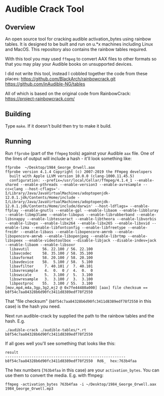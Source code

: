 # Audible Crack Tool
## Overview

An open source tool for cracking audible activation_bytes using rainbow tables.
It is designed to be built and run on u.&ast;x machines including Linux and MacOS.
This repository also contains the rainbow tables required.

With this tool you may used `ffmpeg` to convert AAX files to other formats so 
that you may play your Audible books on unsupported devices.

I did not write this tool, instead I cobbled together the code from these places:
https://github.com/BlackArch/rainbowcrack.git
https://github.com/inAudible-NG/tables

All of which is based on the original code from RainbowCrack:
https://project-rainbowcrack.com/

## Building

Type `make`. If it doesn't build then try to make it build.

## Running

Run `ffprobe` (part of the `ffmpeg` tools) against your Audible `aax` file. One of the lines of output will
include a hash - it'll look something like:

```
ffprobe  ~/Desktop/1984_George_Orwell.aax
ffprobe version 4.1.4 Copyright (c) 2007-2019 the FFmpeg developers
  built with Apple LLVM version 10.0.0 (clang-1000.11.45.5)
  configuration: --prefix=/usr/local/Cellar/ffmpeg/4.1.4_1 --enable-shared --enable-pthreads --enable-version3 --enable-avresample --cc=clang --host-cflags='-I/Library/Java/JavaVirtualMachines/adoptopenjdk-12.0.1.jdk/Contents/Home/include -I/Library/Java/JavaVirtualMachines/adoptopenjdk-12.0.1.jdk/Contents/Home/include/darwin' --host-ldflags= --enable-ffplay --enable-gnutls --enable-gpl --enable-libaom --enable-libbluray --enable-libmp3lame --enable-libopus --enable-librubberband --enable-libsnappy --enable-libtesseract --enable-libtheora --enable-libvorbis --enable-libvpx --enable-libx264 --enable-libx265 --enable-libxvid --enable-lzma --enable-libfontconfig --enable-libfreetype --enable-frei0r --enable-libass --enable-libopencore-amrnb --enable-libopencore-amrwb --enable-libopenjpeg --enable-librtmp --enable-libspeex --enable-videotoolbox --disable-libjack --disable-indev=jack --enable-libaom --enable-libsoxr
  libavutil      56. 22.100 / 56. 22.100
  libavcodec     58. 35.100 / 58. 35.100
  libavformat    58. 20.100 / 58. 20.100
  libavdevice    58.  5.100 / 58.  5.100
  libavfilter     7. 40.101 /  7. 40.101
  libavresample   4.  0.  0 /  4.  0.  0
  libswscale      5.  3.100 /  5.  3.100
  libswresample   3.  3.100 /  3.  3.100
  libpostproc    55.  3.100 / 55.  3.100
[mov,mp4,m4a,3gp,3g2,mj2 @ 0x7fe44480a000] [aax] file checksum == b8f54c7aa84328b6d90fc3411d8389edf78f2550
```
That "file checksum" (`b8f54c7aa84328b6d90fc3411d8389edf78f2550` in this case) is the hash you need.

Next run audible-crack by supplied the path to the rainbow tables and the hash. E.g.

```
./audible-crack ./audible-tables/*.rt b8f54c7aa84328b6d90fc3411d8389edf78f2550
```

If all goes well you'll see something that looks like this:

```
result
-------------------------------------------------------
b8f54c7aa84328b6d90fc3411d8389edf78f2550  Rd6_  hex:763b4faa
```

The hex numbers (`763b4faa` in this case) are your `activation_bytes`. You can use them to convert the media.
E.g. with ffmpeg:

```
ffmpeg -activation_bytes 763b4faa -i ~/Desktop/1984_George_Orwell.aax 1984_George_Orwell.mp3
```
